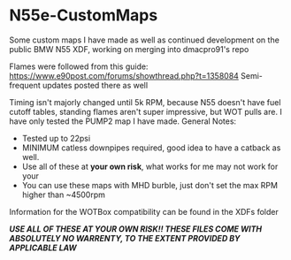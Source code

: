 # N55e-CustomMaps
Some custom maps I have made as well as continued development on the public BMW N55 XDF, working on merging into dmacpro91's repo

Flames were followed from this guide: https://www.e90post.com/forums/showthread.php?t=1358084
Semi-frequent updates posted there as well

Timing isn't majorly changed until 5k RPM, because N55 doesn't have fuel cutoff tables, standing flames aren't super impressive, but WOT pulls are.
I have only tested the PUMP2 map I have made.
General Notes:
* Tested up to 22psi
* MINIMUM catless downpipes required, good idea to have a catback as well.
* Use all of these at **your own risk**, what works for me may not work for your
* You can use these maps with MHD burble, just don't set the max RPM higher than ~4500rpm

Information for the WOTBox compatibility can be found in the XDFs folder

***USE ALL OF THESE AT YOUR OWN RISK!! THESE FILES COME WITH ABSOLUTELY NO WARRENTY, TO THE EXTENT PROVIDED BY APPLICABLE LAW***